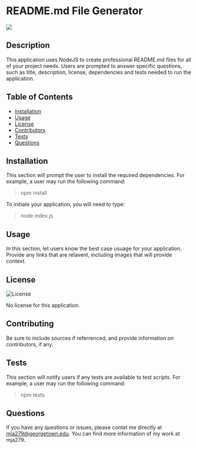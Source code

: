

  # README.md File Generator

<img src="./assets/readmegeneratorGIF.gif">

  ## Description

  This application uses NodeJS to create professional README.md files for all of your project needs. Users are prompted to answer specific questions, such as title, description, license, dependencies and tests needed to run the application.

  ## Table of Contents
  
  * [Installation](#installation) 
  * [Usage](#usage) 
  * [License](#license) 
  * [Contributors](#contributing) 
  * [Tests](#tests) 
  * [Questions](#questions) 
   
  
  ## Installation
  
  This section will prompt the user to install the required dependencies. For example, a user may run the following command: 
  > npm install

  To initiate your application, you will need to type:
  > node index.js

  ## Usage

  In this section, let users know the best case usuage for your application. Provide any links that are relavent, including images that will provide context. 

  ## License

![License](https://img.shields.io/badge/License-SAMPLE-blue.svg)
  
  No license for this application. 

  ## Contributing

  Be sure to include sources if referrenced, and provide information on contributors, if any. 

  ## Tests

  This section will notify users if any tests are available to test scripts. For example, a user may run the following command:
  > npm tests

  ## Questions
  
  If you have any questions or issues, please contat me directly at  mja279@georgetown.edu. You can find more information of my work at  mja279.

  